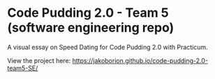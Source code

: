 # Code Pudding 2.0 - Team 5 (software engineering repo)
A visual essay on Speed Dating for Code Pudding 2.0 with Practicum.

View the project here: https://jakoborion.github.io/code-pudding-2.0-team5-SE/
